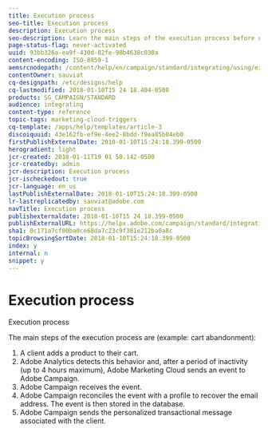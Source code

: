 ```yaml
---
title: Execution process
seo-title: Execution process
description: Execution process
seo-description: Learn the main steps of the execution process before using the Adobe Marketing Cloud Triggers integration.
page-status-flag: never-activated
uuid: 93bb326a-ea9f-430d-82fe-98b4638c030a
content-encoding: ISO-8859-1
aemsrcnodepath: /content/help/en/campaign/standard/integrating/using/execution-process
contentOwner: sauviat
cq-designpath: /etc/designs/help
cq-lastmodified: 2018-01-10T15 24 18.404-0500
products: SG_CAMPAIGN/STANDARD
audience: integrating
content-type: reference
topic-tags: marketing-cloud-triggers
cq-template: /apps/help/templates/article-3
discoiquuid: 43e162fb-ef9e-4ee2-8bdd-f9ea85b04eb0
firstPublishExternalDate: 2018-01-10T15:24:18.399-0500
herogradient: light
jcr-created: 2018-01-11T19 01 50.142-0500
jcr-createdby: admin
jcr-description: Execution process
jcr-ischeckedout: true
jcr-language: en_us
lastPublishExternalDate: 2018-01-10T15:24:18.399-0500
lr-lastreplicatedby: sauviat@adobe.com
navTitle: Execution process
publishexternaldate: 2018-01-10T15 24 18.399-0500
publishExternalURL: https://helpx.adobe.com/campaign/standard/integrating/using/execution-process.html
sha1: 0c171a7cf00ba0ce68da7c23c9f381e212ba0a8c
topicBrowsingSortDate: 2018-01-10T15:24:18.399-0500
index: y
internal: n
snippet: y
---
```


# Execution process

Execution process

The main steps of the execution process are (example: cart abandonment):

1. A client adds a product to their cart.
1. Adobe Analytics detects this behavior and, after a period of inactivity (up to 4 hours maximum), Adobe Marketing Cloud sends an event to Adobe Campaign.
1. Adobe Campaign receives the event.
1. Adobe Campaign reconciles the event with a profile to recover the email address. The event is then stored in the database.
1. Adobe Campaign sends the personalized transactional message associated with the client.

